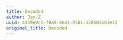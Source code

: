 ```yaml
---
title: Decoded
author: Jay-Z
uuid: 4459e9c5-f0a9-4e41-95b1-328503183e31
original_title: Decoded
---
```


